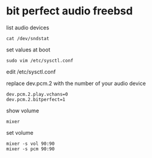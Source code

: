# bit perfect audio freebsd

list audio devices

```
cat /dev/sndstat
```

set values at boot

```
sudo vim /etc/sysctl.conf
```

edit /etc/sysctl.conf

replace dev.pcm.2 with the number of your audio device

```
dev.pcm.2.play.vchans=0
dev.pcm.2.bitperfect=1
```

show volume

```
mixer
```

set volume

```
mixer -s vol 90:90
mixer -s pcm 90:90
```
